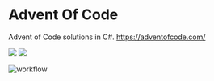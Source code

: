 # Advent Of Code
Advent of Code solutions in C#.
https://adventofcode.com/

![](https://img.shields.io/badge/year%20%F0%9F%93%85-2021-blue) ![](https://img.shields.io/badge/stars%20⭐-46-yellow) 

![workflow](https://github.com/kma84/AdventOfCode/actions/workflows/dotnet.yml/badge.svg)
